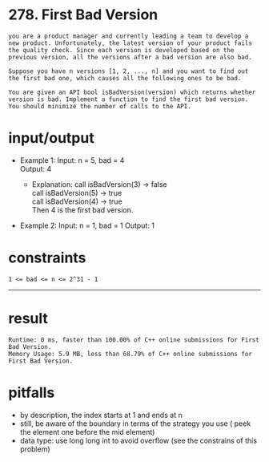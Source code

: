 # 278. First Bad Version
    you are a product manager and currently leading a team to develop a new product. Unfortunately, the latest version of your product fails the quality check. Since each version is developed based on the previous version, all the versions after a bad version are also bad.
  
    Suppose you have n versions [1, 2, ..., n] and you want to find out the first bad one, which causes all the following ones to be bad.
  
    You are given an API bool isBadVersion(version) which returns whether version is bad. Implement a function to find the first bad version. You should minimize the number of calls to the API.

# input/output
- Example 1:
    Input: n = 5, bad = 4  
    Output: 4  
    - Explanation:
        call isBadVersion(3) -> false  
        call isBadVersion(5) -> true  
        call isBadVersion(4) -> true  
    Then 4 is the first bad version.

- Example 2:
    Input: n = 1, bad = 1
    Output: 1
   
# constraints
    1 <= bad <= n <= 2^31 - 1  
---
# result
    Runtime: 0 ms, faster than 100.00% of C++ online submissions for First Bad Version.  
    Memory Usage: 5.9 MB, less than 68.79% of C++ online submissions for First Bad Version.
# pitfalls
- by description, the index starts at 1 and ends at n
- still, be aware of the boundary in terms of the strategy you use ( peek the element one before the mid element)
- data type: use long long int to avoid overflow (see the constrains of this problem)
